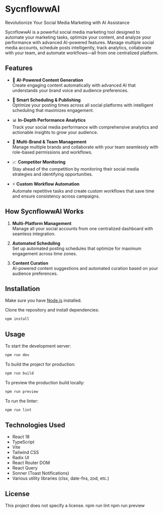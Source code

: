 # SycnflowwAI

Revolutionize Your Social Media Marketing with AI Assistance

SycnflowwAI is a powerful social media marketing tool designed to automate your marketing tasks, optimize your content, and analyze your performance with advanced AI-powered features. Manage multiple social media accounts, schedule posts intelligently, track analytics, collaborate with your team, and automate workflows—all from one centralized platform.

## Features

- 🤖 **AI-Powered Content Generation**  
  Create engaging content automatically with advanced AI that understands your brand voice and audience preferences.

- 📅 **Smart Scheduling & Publishing**  
  Optimize your posting times across all social platforms with intelligent scheduling that maximizes engagement.

- 📊 **In-Depth Performance Analytics**  
  Track your social media performance with comprehensive analytics and actionable insights to grow your audience.

- 👥 **Multi-Brand & Team Management**  
  Manage multiple brands and collaborate with your team seamlessly with role-based permissions and workflows.

- 📈 **Competitor Monitoring**  
  Stay ahead of the competition by monitoring their social media strategies and identifying opportunities.

- ⚡ **Custom Workflow Automation**  
  Automate repetitive tasks and create custom workflows that save time and ensure consistency across campaigns.

## How SycnflowwAI Works

1. **Multi-Platform Management**  
   Manage all your social accounts from one centralized dashboard with seamless integration.

2. **Automated Scheduling**  
   Set up automated posting schedules that optimize for maximum engagement across time zones.

3. **Content Curation**  
   AI-powered content suggestions and automated curation based on your audience preferences.

## Installation

Make sure you have [Node.js](https://nodejs.org/) installed.

Clone the repository and install dependencies:

```bash
npm install
```

## Usage

To start the development server:

```bash
npm run dev
```

To build the project for production:

```bash
npm run build
```

To preview the production build locally:

```bash
npm run preview
```

To run the linter:

```bash
npm run lint
```

## Technologies Used

- React 18
- TypeScript
- Vite
- Tailwind CSS
- Radix UI
- React Router DOM
- React Query
- Sonner (Toast Notifications)
- Various utility libraries (clsx, date-fns, zod, etc.)

## License

This project does not specify a license.
npm run lint
npm run preview
